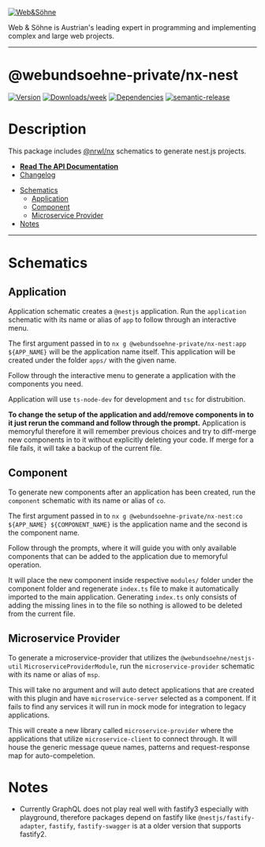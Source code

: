 [![Web&Söhne](https://webundsoehne.com/wp-content/uploads/2016/11/logo.png)](https://webundsoehne.com)

Web & Söhne is Austrian's leading expert in programming and implementing complex and large web projects.

---

# @webundsoehne-private/nx-nest

[![Version](https://img.shields.io/npm/v/@webundsoehne-private/nx-nest.svg)](https://npmjs.org/package/@webundsoehne-private/nx-nest) [![Downloads/week](https://img.shields.io/npm/dw/@webundsoehne-private/nx-nest.svg)](https://npmjs.org/package/@webundsoehne-private/nx-nest) [![Dependencies](https://img.shields.io/librariesio/release/npm/@webundsoehne-private/nx-nest)](https://npmjs.org/package/@webundsoehne-private/nx-nest) [![semantic-release](https://img.shields.io/badge/%20%20%F0%9F%93%A6%F0%9F%9A%80-semantic--release-e10079.svg)](https://github.com/semantic-release/semantic-release)

# Description

This package includes [@nrwl/nx](https://github.com/nrwl/nx) schematics to generate nest.js projects.

- **[Read The API Documentation](./API.md)**
- [Changelog](./CHANGELOG.md)

<!-- toc -->

- [Schematics](#schematics)
  - [Application](#application)
  - [Component](#component)
  - [Microservice Provider](#microservice-provider)
- [Notes](#notes)

<!-- tocstop -->

---

# Schematics

## Application

Application schematic creates a `@nestjs` application. Run the `application` schematic with its name or alias of `app` to follow through an interactive menu.

The first argument passed in to `nx g @webundsoehne-private/nx-nest:app ${APP_NAME}` will be the application name itself. This application will be created under the folder `apps/` with the given name.

Follow through the interactive menu to generate a application with the components you need.

Application will use `ts-node-dev` for development and `tsc` for distrubition.

**To change the setup of the application and add/remove components in to it just rerun the command and follow through the prompt.** Application is memoryful therefore it will remember previous choices and try to diff-merge new components in to it without explicitly deleting your code. If merge for a file fails, it will take a backup of the current file.

## Component

To generate new components after an application has been created, run the `component` schematic with its name or alias of `co`.

The first argument passed in to `nx g @webundsoehne-private/nx-nest:co ${APP_NAME} ${COMPONENT_NAME}` is the application name and the second is the component name.

Follow through the prompts, where it will guide you with only available components that can be added to the application due to memoryful operation.

It will place the new component inside respective `modules/` folder under the component folder and regenerate `index.ts` file to make it automatically imported to the main application. Generating `index.ts` only consists of adding the missing lines in to the file so nothing is allowed to be deleted from the current file.

## Microservice Provider

To generate a microservice-provider that utilizes the `@webundsoehne/nestjs-util` `MicroserviceProviderModule`, run the `microservice-provider` schematic with its name or alias of `msp`.

This will take no argument and will auto detect applications that are created with this plugin and have `microservice-server` selected as a component. If it fails to find any services it will run in mock mode for integration to legacy applications.

This will create a new library called `microservice-provider` where the applications that utilize `microservice-client` to connect through. It will house the generic message queue names, patterns and request-response map for auto-compeletion.

# Notes

- Currently GraphQL does not play real well with fastify3 especially with playground, therefore packages depend on fastify like `@nestjs/fastify-adapter`, `fastify`, `fastify-swagger` is at a older version that supports fastify2.
